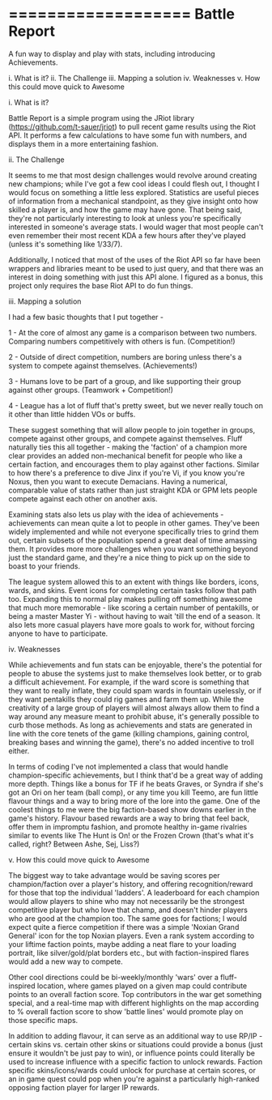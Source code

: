 ===================
   Battle Report 
===================
A fun way to display and play with stats, including introducing Achievements.


i. 		What is it?
ii.		The Challenge
iii.	Mapping a solution
iv.		Weaknesses
v.		How this could move quick to Awesome

i.		What is it?

Battle Report is a simple program using the JRiot library (https://github.com/t-sauer/jriot) to pull recent 
game results using the Riot API. It performs a few calculations to have some fun with numbers, and displays 
them in a more entertaining fashion.

ii.		The Challenge

It seems to me that most design challenges would revolve around creating new champions; while I've got a few 
cool ideas I could flesh out, I thought I would focus on something a little less explored. Statistics are 
useful pieces of information from a mechanical standpoint, as they give insight onto how skilled a player is, 
and how the game may have gone. That being said, they're not particularly interesting to look at unless you're
specifically interested in someone's average stats. I would wager that most people can't even remember their most recent KDA a few hours after they've played (unless it's something like 1/33/7).

Additionally, I noticed that most of the uses of the Riot API so far have been wrappers and libraries meant to 
be used to just query, and that there was an interest in doing something with just this API alone. I figured
as a bonus, this project only requires the base Riot API to do fun things.

iii.	Mapping a solution 

I had a few basic thoughts that I put together - 

1 - At the core of almost any game is a comparison between two numbers. Comparing numbers competitively with 
others is fun. (Competition!)

2 - Outside of direct competition, numbers are boring unless there's a system to compete against themselves.
(Achievements!)

3 - Humans love to be part of a group, and like supporting their group against other groups. (Teamwork + 
Competition!)

4 - League has a lot of fluff that's pretty sweet, but we never really touch on it other than little hidden
VOs or buffs.

These suggest something that will allow people to join together in groups, compete against other groups,
and compete against themselves. Fluff naturally ties this all together - making the 'faction' of a champion
more clear provides an added non-mechanical benefit for people who like a certain faction, and encourages them
to play against other factions. Similar to how there's a preference to dive Jinx if you're Vi, if you know you're
Noxus, then you want to execute Demacians. Having a numerical, comparable value of stats rather than just straight
KDA or GPM lets people compete against each other on another axis.

Examining stats also lets us play with the idea of achievements - achievements can mean quite a lot to people in
other games. They've been widely implemented and while not everyone specifically tries to grind them out, certain subsets of the population spend a great deal of time amassing them. It provides more more challenges when you want something beyond just the standard game, and they're a nice thing to pick up on the side to boast to your friends. 

The league system allowed this to an extent with things like borders, icons, wards, and skins. Event icons for completing certain tasks follow that path too. Expanding this to normal play makes pulling off something awesome that much more memorable - like scoring a certain number of pentakills, or being a master Master Yi - without having to wait 'till the end of a season. It also lets more casual players have more goals to work for, without forcing anyone to have to participate.

iv. 	Weaknesses

While achievements and fun stats can be enjoyable, there's the potential for people to abuse the systems just
to make themselves look better, or to grab a difficult achievement. For example, if the ward score is something
that they want to really inflate, they could spam wards in fountain uselessly, or if they want pentakills they
could rig games and farm them up. While the creativity of a large group of players will almost always allow them
to find a way around any measure meant to prohibit abuse, it's generally possible to curb those methods. As long as achievements and stats are generated in line with the core tenets of the game (killing champions, gaining control, breaking bases and winning the game), there's no added incentive to troll either.

In terms of coding I've not implemented a class that would handle champion-specific achievements, but I think that'd be a great way of adding more depth. Things like a bonus for TF if he beats Graves, or Syndra if she's got an Ori on her team (ball comp), or any time you kill Teemo, are fun little flavour things and a way to bring more of the lore into the game. One of the coolest things to me were the big faction-based show downs earlier in the game's history. Flavour based rewards are a way to bring that feel back, offer them in impromptu fashion, and promote healthy in-game rivalries similar to events like The Hunt is On! or the Frozen Crown (that's what it's called, right? Between Ashe, Sej, Liss?)

v. 	How this could move quick to Awesome

The biggest way to take advantage would be saving scores per champion/faction over a player's history, and 
offering recognition/reward for those that top the individual 'ladders'. A leaderboard for each champion would allow players to shine who may not necessarily be the strongest competitive player but who love that champ, and doesn't hinder players who are good at the champion too. The same goes for factions; I would expect quite a fierce competition if there was a simple 'Noxian Grand General' icon for the top Noxian players. Even a rank system according to your liftime faction points, maybe adding a neat flare to your loading portrait, like silver/gold/plat borders etc., but with faction-inspired flares would add a new way to compete.

Other cool directions could be bi-weekly/monthly 'wars' over a fluff-inspired location, where games played on a given map could contribute points to an overall faction score. Top contributors in the war get something special, and a real-time map with different highlights on the map according to % overall faction score to show 'battle lines' would promote play on those specific maps.

In addition to adding flavour, it can serve as an additional way to use RP/IP - certain skins vs. certain other skins or situations could provide a bonus (just ensure it wouldn't be just pay to win), or influence points could literally be used to increase influence with a specific faction to unlock rewards. Faction specific skins/icons/wards could unlock for purchase at certain scores, or an in game quest could pop when you're against a particularly high-ranked opposing faction player for larger IP rewards. 
